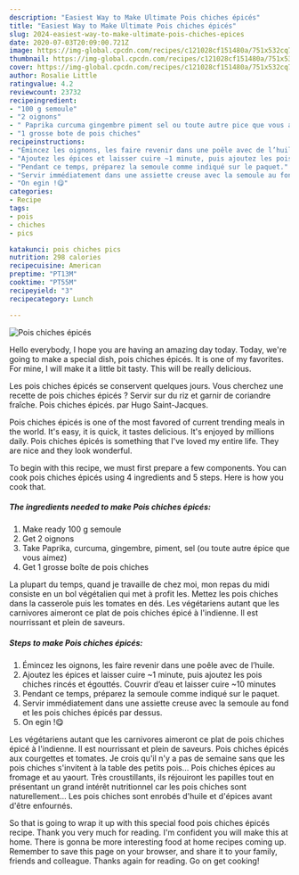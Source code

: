 ```yaml
---
description: "Easiest Way to Make Ultimate Pois chiches épicés"
title: "Easiest Way to Make Ultimate Pois chiches épicés"
slug: 2024-easiest-way-to-make-ultimate-pois-chiches-epices
date: 2020-07-03T20:09:00.721Z
image: https://img-global.cpcdn.com/recipes/c121028cf151480a/751x532cq70/pois-chiches-epices-photo-principale-de-la-recette.jpg
thumbnail: https://img-global.cpcdn.com/recipes/c121028cf151480a/751x532cq70/pois-chiches-epices-photo-principale-de-la-recette.jpg
cover: https://img-global.cpcdn.com/recipes/c121028cf151480a/751x532cq70/pois-chiches-epices-photo-principale-de-la-recette.jpg
author: Rosalie Little
ratingvalue: 4.2
reviewcount: 23732
recipeingredient:
- "100 g semoule"
- "2 oignons"
- " Paprika curcuma gingembre piment sel ou toute autre pice que vous aimez"
- "1 grosse bote de pois chiches"
recipeinstructions:
- "Émincez les oignons, les faire revenir dans une poêle avec de l’huile."
- "Ajoutez les épices et laisser cuire ~1 minute, puis ajoutez les pois chiches rincés et égouttés. Couvrir d’eau et laisser cuire ~10 minutes"
- "Pendant ce temps, préparez la semoule comme indiqué sur le paquet."
- "Servir immédiatement dans une assiette creuse avec la semoule au fond et les pois chiches épicés par dessus."
- "On egin !😋"
categories:
- Recipe
tags:
- pois
- chiches
- pics

katakunci: pois chiches pics 
nutrition: 298 calories
recipecuisine: American
preptime: "PT13M"
cooktime: "PT55M"
recipeyield: "3"
recipecategory: Lunch

---
```



![Pois chiches épicés](https://img-global.cpcdn.com/recipes/c121028cf151480a/751x532cq70/pois-chiches-epices-photo-principale-de-la-recette.jpg)

Hello everybody, I hope you are having an amazing day today. Today, we're going to make a special dish, pois chiches épicés. It is one of my favorites. For mine, I will make it a little bit tasty. This will be really delicious.

Les pois chiches épicés se conservent quelques jours. Vous cherchez une recette de pois chiches épicés ? Servir sur du riz et garnir de coriandre fraîche. Pois chiches épicés. par Hugo Saint-Jacques.

Pois chiches épicés is one of the most favored of current trending meals in the world. It's easy, it is quick, it tastes delicious. It's enjoyed by millions daily. Pois chiches épicés is something that I've loved my entire life. They are nice and they look wonderful.


To begin with this recipe, we must first prepare a few components. You can cook pois chiches épicés using 4 ingredients and 5 steps. Here is how you cook that.

<!--inarticleads1-->

##### The ingredients needed to make Pois chiches épicés:

1. Make ready 100 g semoule
1. Get 2 oignons
1. Take  Paprika, curcuma, gingembre, piment, sel (ou toute autre épice que vous aimez)
1. Get 1 grosse boîte de pois chiches


La plupart du temps, quand je travaille de chez moi, mon repas du midi consiste en un bol végétalien qui met à profit les. Mettez les pois chiches dans la casserole puis les tomates en dés. Les végétariens autant que les carnivores aimeront ce plat de pois chiches épicé à l&#39;indienne. Il est nourrissant et plein de saveurs. 

<!--inarticleads2-->

##### Steps to make Pois chiches épicés:

1. Émincez les oignons, les faire revenir dans une poêle avec de l’huile.
1. Ajoutez les épices et laisser cuire ~1 minute, puis ajoutez les pois chiches rincés et égouttés. Couvrir d’eau et laisser cuire ~10 minutes
1. Pendant ce temps, préparez la semoule comme indiqué sur le paquet.
1. Servir immédiatement dans une assiette creuse avec la semoule au fond et les pois chiches épicés par dessus.
1. On egin !😋


Les végétariens autant que les carnivores aimeront ce plat de pois chiches épicé à l&#39;indienne. Il est nourrissant et plein de saveurs. Pois chiches épicés aux courgettes et tomates. Je crois qu&#39;il n&#39;y a pas de semaine sans que les pois chiches s&#39;invitent à la table des petits pois… Pois chiches épices au fromage et au yaourt. Très croustillants, ils réjouiront les papilles tout en présentant un grand intérêt nutritionnel car les pois chiches sont naturellement… Les pois chiches sont enrobés d&#39;huile et d&#39;épices avant d&#39;être enfournés. 

So that is going to wrap it up with this special food pois chiches épicés recipe. Thank you very much for reading. I'm confident you will make this at home. There is gonna be more interesting food at home recipes coming up. Remember to save this page on your browser, and share it to your family, friends and colleague. Thanks again for reading. Go on get cooking!
